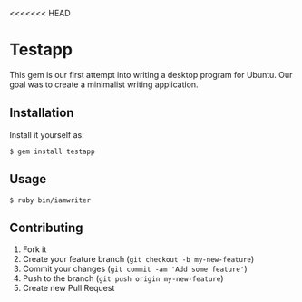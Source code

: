<<<<<<< HEAD
# Testapp

This gem is our first attempt into writing a desktop program for Ubuntu.
Our goal was to create a minimalist writing application.

## Installation

Install it yourself as:

    $ gem install testapp

## Usage

    $ ruby bin/iamwriter

## Contributing

1. Fork it
2. Create your feature branch (`git checkout -b my-new-feature`)
3. Commit your changes (`git commit -am 'Add some feature'`)
4. Push to the branch (`git push origin my-new-feature`)
5. Create new Pull Request
